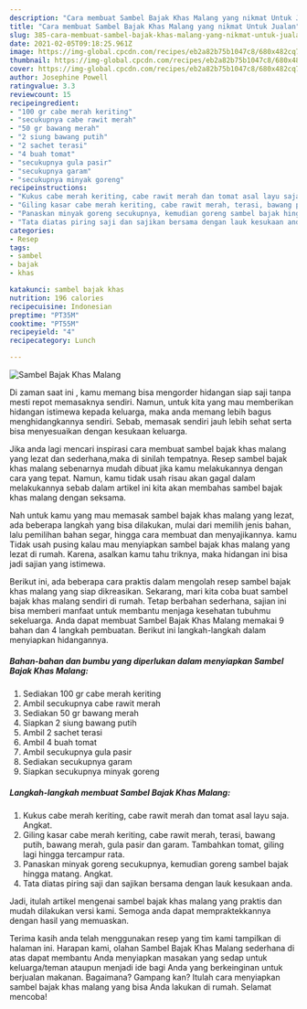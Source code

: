 ```yaml
---
description: "Cara membuat Sambel Bajak Khas Malang yang nikmat Untuk Jualan"
title: "Cara membuat Sambel Bajak Khas Malang yang nikmat Untuk Jualan"
slug: 385-cara-membuat-sambel-bajak-khas-malang-yang-nikmat-untuk-jualan
date: 2021-02-05T09:18:25.961Z
image: https://img-global.cpcdn.com/recipes/eb2a82b75b1047c8/680x482cq70/sambel-bajak-khas-malang-foto-resep-utama.jpg
thumbnail: https://img-global.cpcdn.com/recipes/eb2a82b75b1047c8/680x482cq70/sambel-bajak-khas-malang-foto-resep-utama.jpg
cover: https://img-global.cpcdn.com/recipes/eb2a82b75b1047c8/680x482cq70/sambel-bajak-khas-malang-foto-resep-utama.jpg
author: Josephine Powell
ratingvalue: 3.3
reviewcount: 15
recipeingredient:
- "100 gr cabe merah keriting"
- "secukupnya cabe rawit merah"
- "50 gr bawang merah"
- "2 siung bawang putih"
- "2 sachet terasi"
- "4 buah tomat"
- "secukupnya gula pasir"
- "secukupnya garam"
- "secukupnya minyak goreng"
recipeinstructions:
- "Kukus cabe merah keriting, cabe rawit merah dan tomat asal layu saja. Angkat."
- "Giling kasar cabe merah keriting, cabe rawit merah, terasi, bawang putih, bawang merah, gula pasir dan garam. Tambahkan tomat, giling lagi hingga tercampur rata."
- "Panaskan minyak goreng secukupnya, kemudian goreng sambel bajak hingga matang. Angkat."
- "Tata diatas piring saji dan sajikan bersama dengan lauk kesukaan anda."
categories:
- Resep
tags:
- sambel
- bajak
- khas

katakunci: sambel bajak khas 
nutrition: 196 calories
recipecuisine: Indonesian
preptime: "PT35M"
cooktime: "PT55M"
recipeyield: "4"
recipecategory: Lunch

---
```



![Sambel Bajak Khas Malang](https://img-global.cpcdn.com/recipes/eb2a82b75b1047c8/680x482cq70/sambel-bajak-khas-malang-foto-resep-utama.jpg)

Di zaman  saat ini , kamu memang bisa mengorder hidangan siap saji tanpa mesti repot memasaknya sendiri. Namun, untuk kita yang mau memberikan hidangan istimewa kepada keluarga, maka anda memang lebih bagus menghidangkannya sendiri. Sebab, memasak sendiri jauh lebih sehat serta bisa menyesuaikan dengan kesukaan keluarga.

Jika anda lagi mencari inspirasi cara membuat sambel bajak khas malang yang lezat dan sederhana,maka di sinilah tempatnya. Resep sambel bajak khas malang  sebenarnya mudah dibuat jika kamu melakukannya dengan cara yang tepat. Namun, kamu tidak usah risau akan gagal dalam melakukannya 
sebab dalam artikel ini kita akan membahas sambel bajak khas malang dengan seksama.  



Nah untuk kamu yang mau memasak sambel bajak khas malang yang lezat, ada beberapa langkah yang bisa dilakukan, mulai dari memilih jenis bahan, lalu pemilihan bahan segar, hingga cara membuat dan menyajikannya. kamu Tidak usah pusing kalau mau menyiapkan sambel bajak khas malang yang lezat di rumah. Karena, asalkan kamu  tahu triknya, maka hidangan ini bisa jadi sajian yang istimewa.

Berikut ini, ada beberapa cara praktis  dalam mengolah resep sambel bajak khas malang yang siap dikreasikan. Sekarang, mari kita coba buat sambel bajak khas malang sendiri di rumah. Tetap berbahan sederhana, sajian ini bisa memberi manfaat untuk membantu menjaga kesehatan tubuhmu sekeluarga. Anda dapat membuat Sambel Bajak Khas Malang memakai 9 bahan dan 4 langkah pembuatan. Berikut ini langkah-langkah dalam menyiapkan hidangannya.

<!--inarticleads1-->

##### Bahan-bahan dan bumbu yang diperlukan dalam menyiapkan Sambel Bajak Khas Malang:

1. Sediakan 100 gr cabe merah keriting
1. Ambil secukupnya cabe rawit merah
1. Sediakan 50 gr bawang merah
1. Siapkan 2 siung bawang putih
1. Ambil 2 sachet terasi
1. Ambil 4 buah tomat
1. Ambil secukupnya gula pasir
1. Sediakan secukupnya garam
1. Siapkan secukupnya minyak goreng




<!--inarticleads2-->

##### Langkah-langkah membuat Sambel Bajak Khas Malang:

1. Kukus cabe merah keriting, cabe rawit merah dan tomat asal layu saja. Angkat.
1. Giling kasar cabe merah keriting, cabe rawit merah, terasi, bawang putih, bawang merah, gula pasir dan garam. Tambahkan tomat, giling lagi hingga tercampur rata.
1. Panaskan minyak goreng secukupnya, kemudian goreng sambel bajak hingga matang. Angkat.
1. Tata diatas piring saji dan sajikan bersama dengan lauk kesukaan anda.




Jadi, itulah artikel mengenai  sambel bajak khas malang  yang praktis dan mudah dilakukan versi kami. Semoga anda dapat mempraktekkannya dengan hasil yang memuaskan. 

Terima kasih anda telah menggunakan resep yang tim kami tampilkan di halaman ini. Harapan kami, olahan  Sambel Bajak Khas Malang sederhana di atas dapat membantu Anda menyiapkan masakan yang sedap untuk keluarga/teman ataupun menjadi ide bagi Anda yang berkeinginan untuk berjualan makanan. Bagaimana? Gampang kan? Itulah cara menyiapkan sambel bajak khas malang yang bisa Anda lakukan di rumah. Selamat mencoba!

